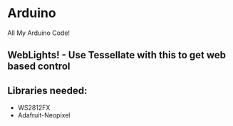 # Arduino
All My Arduino Code!

## WebLights! - Use Tessellate with this to get web based control
## Libraries needed:
- WS2812FX
- Adafruit-Neopixel
